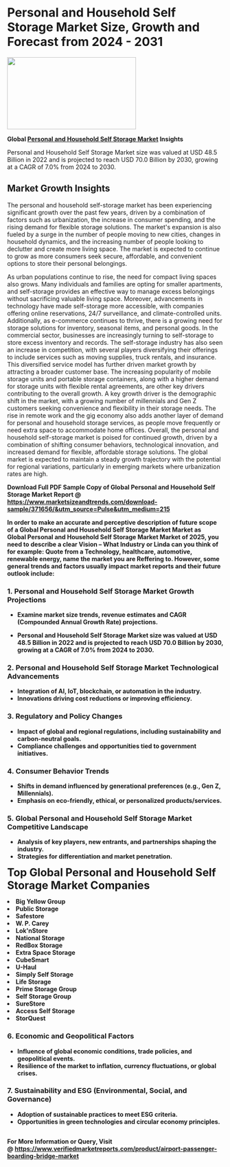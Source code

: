 <H1>Personal and Household Self Storage Market Size, Growth and Forecast from 2024 - 2031</H1><img class="aligncenter size-medium wp-image-584254" src="https://thirdeyenews.in/wp-content/uploads/2024/09/Global-Market-Research-300x168.jpeg" alt="" width="300" height="168" /><p><strong>Global&nbsp;<a href="https://www.marketsizeandtrends.com/download-sample/371656/&amp;utm_source=Pulse&amp;utm_medium=215">Personal and Household Self Storage Market</a> Insights</strong></p><p>Personal and Household Self Storage Market size was valued at USD 48.5 Billion in 2022 and is projected to reach USD 70.0 Billion by 2030, growing at a CAGR of 7.0% from 2024 to 2030.</p><p><h2>Market Growth Insights</h2> <p>The personal and household self-storage market has been experiencing significant growth over the past few years, driven by a combination of factors such as urbanization, the increase in consumer spending, and the rising demand for flexible storage solutions. The market's expansion is also fueled by a surge in the number of people moving to new cities, changes in household dynamics, and the increasing number of people looking to declutter and create more living space. The market is expected to continue to grow as more consumers seek secure, affordable, and convenient options to store their personal belongings.</p> <p><strong></strong></p> <p>As urban populations continue to rise, the need for compact living spaces also grows. Many individuals and families are opting for smaller apartments, and self-storage provides an effective way to manage excess belongings without sacrificing valuable living space. Moreover, advancements in technology have made self-storage more accessible, with companies offering online reservations, 24/7 surveillance, and climate-controlled units. Additionally, as e-commerce continues to thrive, there is a growing need for storage solutions for inventory, seasonal items, and personal goods. In the commercial sector, businesses are increasingly turning to self-storage to store excess inventory and records. The self-storage industry has also seen an increase in competition, with several players diversifying their offerings to include services such as moving supplies, truck rentals, and insurance. This diversified service model has further driven market growth by attracting a broader customer base. The increasing popularity of mobile storage units and portable storage containers, along with a higher demand for storage units with flexible rental agreements, are other key drivers contributing to the overall growth. A key growth driver is the demographic shift in the market, with a growing number of millennials and Gen Z customers seeking convenience and flexibility in their storage needs. The rise in remote work and the gig economy also adds another layer of demand for personal and household storage services, as people move frequently or need extra space to accommodate home offices. Overall, the personal and household self-storage market is poised for continued growth, driven by a combination of shifting consumer behaviors, technological innovation, and increased demand for flexible, affordable storage solutions. The global market is expected to maintain a steady growth trajectory with the potential for regional variations, particularly in emerging markets where urbanization rates are high. <p><strong></p><p><span class=""><strong>Download Full PDF Sample Copy of Global Personal and Household Self Storage Market Report</strong> @ <a href="https://www.marketsizeandtrends.com/download-sample/371656/&amp;utm_source=Pulse&amp;utm_medium=215" target="_blank">https://www.marketsizeandtrends.com/download-sample/371656/&amp;utm_source=Pulse&amp;utm_medium=215</a></span></p><p>In order to make an accurate and perceptive description of future scope of a Global&nbsp;Personal and Household Self Storage Market Market as Global&nbsp;Personal and Household Self Storage Market Market of 2025, you need to describe a clear Vision &ndash; What Industry or Linda can you think of for example: Quote from a Technology, healthcare, automotive, renewable energy, name the market you are Reffering to. However, some general trends and factors usually impact market reports and their future outlook include:</p><h3>1.&nbsp;<strong>Personal and Household Self Storage Market Growth Projections</strong></h3><ul><li>Examine market size trends, revenue estimates and CAGR (Compounded Annual Growth Rate) projections.</li><li><p>Personal and Household Self Storage Market size was valued at USD 48.5 Billion in 2022 and is projected to reach USD 70.0 Billion by 2030, growing at a CAGR of 7.0% from 2024 to 2030.</p></li></ul><h3>2.&nbsp;<strong>Personal and Household Self Storage Market Technological Advancements</strong></h3><ul><li>Integration of AI, IoT, blockchain, or automation in the industry.</li><li>Innovations driving cost reductions or improving efficiency.</li></ul><h3>3.&nbsp;<strong>Regulatory and Policy Changes</strong></h3><ul><li>Impact of global and regional regulations, including sustainability and carbon-neutral goals.</li><li>Compliance challenges and opportunities tied to government initiatives.</li></ul><h3>4.&nbsp;<strong>Consumer Behavior Trends</strong></h3><ul><li>Shifts in demand influenced by generational preferences (e.g., Gen Z, Millennials).</li><li>Emphasis on eco-friendly, ethical, or personalized products/services.</li></ul><h3>5.&nbsp;<strong>Global Personal and Household Self Storage Market Competitive Landscape</strong></h3><ul><li>Analysis of key players, new entrants, and partnerships shaping the industry.</li><li>Strategies for differentiation and market penetration.</li></ul><p data-pm-slice="1 1 []"><span style="color: inherit; font-family: inherit; font-size: 25px;">Top Global Personal and Household Self Storage Market Companies</span></p><div class="" data-test-id=""><p><li>Big Yellow Group</li><li> Public Storage</li><li> Safestore</li><li> W. P. Carey</li><li> Lok'nStore</li><li> National Storage</li><li> RedBox Storage</li><li> Extra Space Storage</li><li> CubeSmart</li><li> U-Haul</li><li> Simply Self Storage</li><li> Life Storage</li><li> Prime Storage Group</li><li> Self Storage Group</li><li> SureStore</li><li> Access Self Storage</li><li> StorQuest</li></p></div><h3>6.&nbsp;<strong>Economic and Geopolitical Factors</strong></h3><ul><li>Influence of global economic conditions, trade policies, and geopolitical events.</li><li>Resilience of the market to inflation, currency fluctuations, or global crises.</li></ul><h3>7.&nbsp;<strong>Sustainability and ESG (Environmental, Social, and Governance)</strong></h3><ul><li>Adoption of sustainable practices to meet ESG criteria.</li><li>Opportunities in green technologies and circular economy principles.</li></ul><h2><strong style="font-size: 14px;">For More Information or Query, Visit @&nbsp;</strong><a style="background-color: #ffffff; font-size: 14px;" href="https://www.marketsizeandtrends.com/report/personal-and-household-self-storage-market/" target="_blank">https://www.verifiedmarketreports.com/product/airport-passenger-boarding-bridge-market</a></h2>
